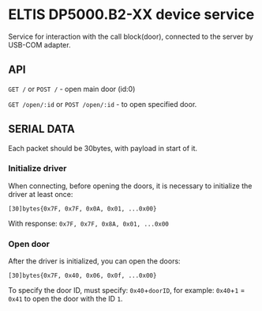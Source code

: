 # ELTIS DP5000.B2-XX device service

Service for interaction with the call block(door), connected to the server by USB-COM adapter.

## API

`GET /` or `POST /` - open main door (id:0)

`GET /open/:id` or `POST /open/:id` - to open specified door.

## SERIAL DATA

Each packet should be 30bytes, with payload in start of it.

### Initialize driver

When connecting, before opening the doors, it is necessary to initialize the driver at least once:

`[30]bytes{0x7F, 0x7F, 0x0A, 0x01, ...0x00}`

With response: `0x7F, 0x7F, 0x8A, 0x01, ...0x00`

### Open door

After the driver is initialized, you can open the doors:

`[30]bytes{0x7F, 0x40, 0x06, 0x0f, ...0x00}`

To specify the door ID, must specify: `0x40`+`doorID`, for example: `0x40`+`1` = `0x41` to open the door with the ID `1`.

